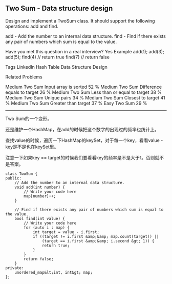 ## Two Sum - Data structure design  ##

Design and implement a TwoSum class. It should support the following operations: add and find.

add - Add the number to an internal data structure.
find - Find if there exists any pair of numbers which sum is equal to the value.

Have you met this question in a real interview? Yes
Example
	add(1); add(3); add(5);
	find(4) // return true
	find(7) // return false

Tags 
LinkedIn Hash Table Data Structure Design

Related Problems 

Medium Two Sum Input array is sorted 52 %
Medium Two Sum Difference equals to target 26 %
Medium Two Sum Less than or equal to target 38 %
Medium Two Sum Unique pairs 34 %
Medium Two Sum Closest to target 41 %
Medium Two Sum Greater than target 37 %
Easy Two Sum 29 %

----------
Two Sum的一个变形。

还是维护一个HashMap，在add的时候把这个数字的出现过的频率也统计上。

查找value的时候，遍历一下HashMap的keySet，对于每一个key，看看value - key是不是也在keySet里。

注意一下如果key == target的时候我们要看看key的频率是不是大于1。否则就不是答案。

	class TwoSum {
	public:
	    // Add the number to an internal data structure.
	    void add(int number) {
	        // Write your code here
	        map[number]++;
	    }
	
	    // Find if there exists any pair of numbers which sum is equal to the value.
	    bool find(int value) {
	        // Write your code here
	        for (auto i : map) {
	            int target = value - i.first;
	            if ((target != i.first &amp;&amp; map.count(target)) || 
	                (target == i.first &amp;&amp; i.second &gt; 1)) {
	                return true;
	            }
	        }
	        return false;
	    }
	private:
	    unordered_map&lt;int, int&gt; map;
	};